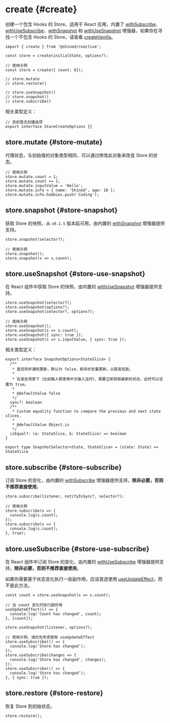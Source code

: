 # create {#create}

创建一个包含 Hooks 的 Store，适用于 React 应用，内置了 [withSubscribe](#)、[withUseSubscribe](#)、[withSnapshot](#) 和 [withUseSnapshot](#) 增强器，如果你在寻找一个不包含 Hooks 的 Store，请查看 [createVanilla](/reference/basic/create-vanilla#create-vanilla)。

```tsx
import { create } from '@shined/reactive';

const store = create(initialState, options?);

// 使用示例
const store = create({ count: 0});

// store.mutate
// store.restore()

// store.useSnapshot()
// store.snapshot()
// store.subscribe()
```

相关类型定义：

```tsx
// 目前暂无创建选项
export interface StoreCreateOptions {}
```

## store.mutate {#store-mutate}

代理状态，与初始值的对象类型相同，可以通过修改此对象来改变 Store 的状态。

```tsx
// 使用示例
store.mutate.count = 1;
store.mutate.count += 1;
store.mutate.inputValue = 'Hello';
store.mutate.info = { name: 'Shined', age: 18 };
store.mutate.info.hobbies.push('Coding');
```

## store.snapshot {#store-snapshot}

获取 Store 的快照，从 `v0.1.5` 版本起可用，由内置的 [withSnapshot](#) 增强器提供支持。

```tsx
store.snapshot(selector?);

// 使用示例
store.snapshot();
store.snapshot(s => s.count);
```

## store.useSnapshot {#store-use-snapshot}

在 React 组件中获取 Store 的快照，由内置的 [withUseSnapshot](#) 增强器提供支持。


```tsx
store.useSnapshot(selector?);
store.useSnapshot(options?);
store.useSnapshot(selector?, options?);

// 使用示例
store.useSnapshot();
store.useSnapshot(s => s.count);
store.useSnapshot({ sync: true });
store.useSnapshot(s => s.inputValue, { sync: true });
```

相关类型定义：

```tsx
export interface SnapshotOptions<StateSlice> {
  /**
   * 是否同步通知更新，默认为 false，即异步批量更新，以提高性能。
   * 
   * 在某些场景下（比如输入框使用中文输入法时），需要立即获取最新的状态，此时可以设置为 true。
   * 
   * @defaultValue false
   */
  sync?: boolean
  /**
   * Custom equality function to compare the previous and next state slices.
   * 
   * @defaultValue Object.is
   */
  isEqual?: (a: StateSlice, b: StateSlice) => boolean
}

export type SnapshotSelector<State, StateSlice> = (state: State) => StateSlice
```

## store.subscribe {#store-subscribe}

订阅 Store 的变化，由内置的 [withSubscribe](#) 增强器提供支持，**除非必要，否则不推荐直接使用**。

```tsx
store.subscribe(listener, notifyInSync?, selector?);

// 使用示例
store.subscribe(s => {
  console.log(s.count);
});
store.subscribe(s => {
  console.log(s.count);
}, true);
```

## store.useSubscribe {#store-use-subscribe}

在 React 组件中订阅 Store 的变化，由内置的 [withUseSubscribe](#) 增强器提供支持，**除非必要，否则不推荐直接使用**。

如果你需要基于状态变化执行一些副作用，应该首选使用 [useUpdateEffect](http://sheinsight.github.io/react-use/reference/use-update-effect)，而不是此方法。

```tsx
const count = store.useSnapshot(s => s.count);

// 当 count 变化时执行副作用
useUpdateEffect(() => {
  console.log('Count has changed', count);
}, [count]);
```

```tsx
store.useSnapshot(listener, options?);

// 使用示例，请优先考虑使用 useUpdateEffect
store.useSubscribe(() => {
  console.log('Store has changed');
});
store.useSubscribe(changes => {
  console.log('Store has changed', changes);
});
store.useSubscribe(() => {
  console.log('Store has changed');
}, { sync: true });
```

## store.restore {#store-restore}

恢复 Store 到初始状态。

```tsx
store.restore();
```
